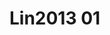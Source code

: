 <a name="material" />

# Lin2013 01
<script type="application/ld+json">
  {
    "@context": "https://schema.org/",
    "@type": "ChemicalSubstance",
    "http://purl.org/dc/terms/conformsTo":
      {
        "@type": "CreativeWork",
        "@id": "https://bioschemas.org/profiles/ChemicalSubstance/0.4-RELEASE/"
      },
    "@id": "https://egonw.github.io/nanowiki/nanowiki448.html#material",
    "name": "Lin2013 01",
    "sameAs: "http://127.0.0.1/mediawiki/index.php/Special:URIResolver/Lin2013_01"
  }
</script>

